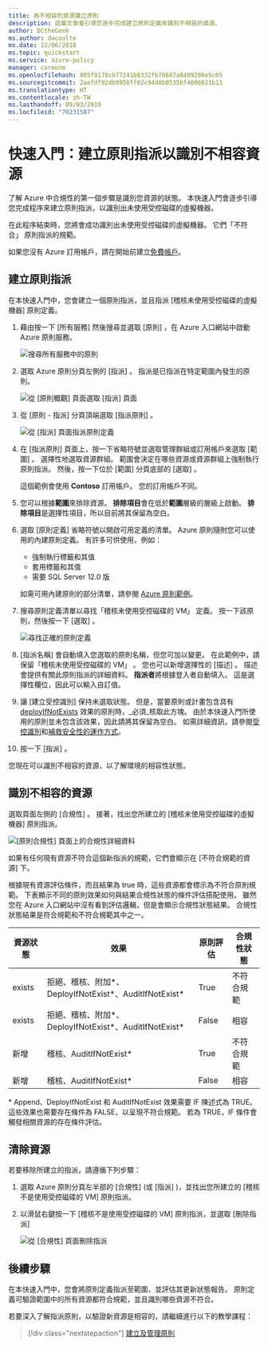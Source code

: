 ```yaml
---
title: 為不相容的資源建立原則
description: 這篇文章會引導您逐步完成建立原則定義來識別不相容的資源。
author: DCtheGeek
ms.author: dacoulte
ms.date: 12/06/2018
ms.topic: quickstart
ms.service: azure-policy
manager: carmonm
ms.openlocfilehash: 805f9178cb77241b8332fb78687a8409206e5c05
ms.sourcegitcommit: 2aefdf92db8950ff02c94d8b0535bf4096021b11
ms.translationtype: HT
ms.contentlocale: zh-TW
ms.lasthandoff: 09/03/2019
ms.locfileid: "70231587"
---
```

# <a name="quickstart-create-a-policy-assignment-to-identify-non-compliant-resources"></a>快速入門：建立原則指派以識別不相容資源

了解 Azure 中合規性的第一個步驟是識別您資源的狀態。
本快速入門會逐步引導您完成程序來建立原則指派，以識別出未使用受控磁碟的虛擬機器。

在此程序結束時，您將會成功識別出未使用受控磁碟的虛擬機器。 它們「不符合」  原則指派的規範。

如果您沒有 Azure 訂用帳戶，請在開始前建立[免費帳戶](https://azure.microsoft.com/free/)。

## <a name="create-a-policy-assignment"></a>建立原則指派

在本快速入門中，您會建立一個原則指派，並且指派 [稽核未使用受控磁碟的虛擬機器]  原則定義。

1. 藉由按一下 [所有服務]  然後搜尋並選取 [原則]  ，在 Azure 入口網站中啟動 Azure 原則服務。

   ![搜尋所有服務中的原則](./media/assign-policy-portal/search-policy.png)

1. 選取 Azure 原則分頁左側的 [指派]  。 指派是已指派在特定範圍內發生的原則。

   ![從 [原則概觀] 頁面選取 [指派] 頁面](./media/assign-policy-portal/select-assignments.png)

1. 從 [原則 - 指派]  分頁頂端選取 [指派原則]  。

   ![從 [指派] 頁面指派原則定義](./media/assign-policy-portal/select-assign-policy.png)

1. 在 [指派原則]  頁面上，按一下省略符號並選取管理群組或訂用帳戶來選取 [範圍]  。 選擇性地選取資源群組。 範圍會決定在哪些資源或資源群組上強制執行原則指派。 然後，按一下位於 [範圍]  分頁底部的 [選取]  。

   這個範例會使用 **Contoso** 訂用帳戶。 您的訂用帳戶不同。

1. 您可以根據**範圍**來排除資源。 **排除項目**會在低於**範圍**層級的層級上啟動。 **排除項目**是選擇性項目，所以目前將其保留為空白。

1. 選取 [原則定義]  省略符號以開啟可用定義的清單。 Azure 原則隨附您可以使用的內建原則定義。 有許多可供使用，例如：

   - 強制執行標籤和其值
   - 套用標籤和其值
   - 需要 SQL Server 12.0 版

   如需可用內建原則的部分清單，請參閱 [Azure 原則範例](./samples/index.md)。

1. 搜尋原則定義清單以尋找「稽核未使用受控磁碟的 VM」  定義。 按一下該原則，然後按一下 [選取]  。

   ![尋找正確的原則定義](./media/assign-policy-portal/select-available-definition.png)

1. [指派名稱]  會自動填入您選取的原則名稱，但您可加以變更。 在此範例中，請保留「稽核未使用受控磁碟的 VM」  。 您也可以新增選擇性的 [描述]  。 描述會提供有關此原則指派的詳細資料。
   **指派者**將根據登入者自動填入。 這是選擇性欄位，因此可以輸入自訂值。

1. 讓 [建立受控識別]  保持未選取狀態。 但是，當要原則或計畫包含具有 [deployIfNotExists](./concepts/effects.md#deployifnotexists) 效果的原則時，_必須_核取此方塊。 由於本快速入門所使用的原則並未包含該效果，因此請將其保留為空白。 如需詳細資訊，請參閱[受控識別](../../active-directory/managed-identities-azure-resources/overview.md)和[補救安全性的運作方式](./how-to/remediate-resources.md#how-remediation-security-works)。

1. 按一下 [指派]  。

您現在可以識別不相容的資源，以了解環境的相容性狀態。

## <a name="identify-non-compliant-resources"></a>識別不相容的資源

選取頁面左側的 [合規性]  。 接著，找出您所建立的 [稽核未使用受控磁碟的虛擬機器]  原則指派。

![[原則合規性] 頁面上的合規性詳細資料](./media/assign-policy-portal/policy-compliance.png)

如果有任何現有資源不符合這個新指派的規範，它們會顯示在 [不符合規範的資源]  下。

根據現有資源評估條件，而且結果為 true 時，這些資源都會標示為不符合原則規範。 下表顯示不同的原則效果如何與結果合規性狀態的條件評估搭配使用。 雖然您在 Azure 入口網站中沒有看到評估邏輯，但是會顯示合規性狀態結果。 合規性狀態結果是符合規範和不符合規範其中之一。

| **資源狀態** | **效果** | **原則評估** | **合規性狀態** |
| --- | --- | --- | --- |
| exists | 拒絕、稽核、附加\*、DeployIfNotExist\*、AuditIfNotExist\* | True | 不符合規範 |
| exists | 拒絕、稽核、附加\*、DeployIfNotExist\*、AuditIfNotExist\* | False | 相容 |
| 新增 | 稽核、AuditIfNotExist\* | True | 不符合規範 |
| 新增 | 稽核、AuditIfNotExist\* | False | 相容 |

\* Append、DeployIfNotExist 和 AuditIfNotExist 效果需要 IF 陳述式為 TRUE。
這些效果也需要存在條件為 FALSE，以呈現不符合規範。 若為 TRUE，IF 條件會觸發相關資源的存在條件評估。

## <a name="clean-up-resources"></a>清除資源

若要移除所建立的指派，請遵循下列步驟：

1. 選取 Azure 原則分頁左半部的 [合規性]  (或 [指派]  )，並找出您所建立的 [稽核不是使用受控磁碟的 VM]  原則指派。

1. 以滑鼠右鍵按一下 [稽核不是使用受控磁碟的 VM]  原則指派，並選取 [刪除指派] 

   ![從 [合規性] 頁面刪除指派](./media/assign-policy-portal/delete-assignment.png)

## <a name="next-steps"></a>後續步驟

在本快速入門中，您會將原則定義指派至範圍，並評估其更新狀態報告。
原則定義可驗證範圍中的所有資源都符合規範，並且識別哪些資源不符合。

若要深入了解指派原則，以驗證新資源是相容的，請繼續進行以下的教學課程：

> [!div class="nextstepaction"]
> [建立及管理原則](./tutorials/create-and-manage.md)